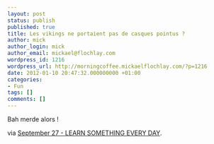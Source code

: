 ```yaml
---
layout: post
status: publish
published: true
title: Les vikings ne portaient pas de casques pointus ?
author: mick
author_login: mick
author_email: mickael@flochlay.com
wordpress_id: 1216
wordpress_url: http://morningcoffee.mickaelflochlay.com/?p=1216
date: 2012-01-10 20:47:32.000000000 +01:00
categories:
- Fun
tags: []
comments: []
---
```

Bah merde alors !

via <a href="http://cargocollective.com/learnsomethingeveryday/662328/September-27">September 27 - LEARN SOMETHING EVERY DAY</a>.
